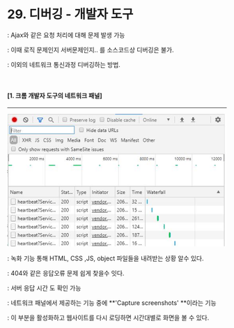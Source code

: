# 29. 디버깅 - 개발자 도구

: Ajax와 같은 요청 처리에 대해 문제 발생 가능

: 이때 로직 문제인지 서버문제인지.. 를 소스코드상 디버깅은 불가.

: 이외의 네트워크 통신과정 디버깅하는 방법.

<br>

#### [1. 크롬 개발자 도구의 네트워크 패널]

----

![](./images/29_1.jpg)

: 녹화 기능 통해 HTML, CSS ,JS, object 파일들을 내려받는 상황 알수 있다.

: 404와 같은 응답오류 문제 쉽게 찾을수 잇다.

: 서버 응답 시간 도 확인 가능

: 네트워크 패널에서 제공하는 기능 중에 **'Capture screenshots' **이라는 기능

: 이 부분을 활성화하고 웹사이트를 다시 로딩하면 시간대별로 화면을 볼 수 있다.